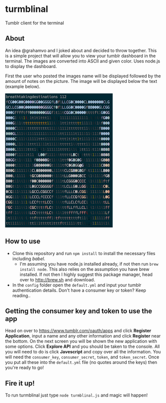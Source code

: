 # turmblinal
Tumblr client for the terminal
## About
An idea @grahamvo and I joked about and decided to throw together. This is a simple project that will allow you to view your tumblr dashboard in the terminal. The images are converted into ASCII and given color. Uses node.js to display the dashboard.

First the user who posted the images name will be displayed followed by the amount of notes on the picture. The image will be displayed below the text (example below).

![Example Image](example.png)

## How to use
* Clone this repository and run `npm install` to install the necessary files including *babel*.
  * I'm assuming you have node.js installed already, if not then run `brew install node`. This also relies on the assumption you have brew installed. If not then I highly suggest this package manager, head over to http://brew.sh and download.
* In the `config` folder open the `default.yml` and input your tumblr authentication details. Don't have a consumer key or token? Keep reading..

## Getting the consumer key and token to use the app
Head on over to https://www.tumblr.com/oauth/apps and click **Register Application**, input a name and any other information and click **Register** near the bottom. On the next screen you will be shown the new application with some options. Click **Explore API** and you should be taken to the console. All you will need to do is click **Javescript** and copy over all the information. You will need the `consumer_key`, `consumer_secret`, `token`, and `token_secret`. Once you put all these into the `default.yml` file (no quotes around the keys) then you're ready to go!

## Fire it up!
To run turmblinal just type `node turmblinal.js` and magic will happen!
